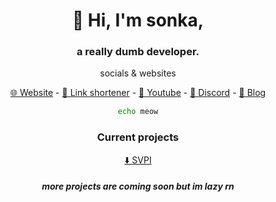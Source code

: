 <div align=center> 
<div id="toc">
<ul style="list-style: none;">
<summary>
<h1> 👋 Hi, I'm sonka, </h1>
</summary>
 </ul>
</div>
<h3> a really dumb developer. </h3>

<p> socials & websites </p>

   <a href="https://sonka.lol">🌐 Website</a> -
   <a href="https://6d.hu">🔗 Link shortener</a> -
   <a href="https://youtube.com/@handleforsale">🎥 Youtube</a> -
   <a href="https://discord.com/users/1161346234833961030">💬 Discord</a> -
   <a href="https://t.me/eepiness">📰 Blog</a> 


```sh
echo meow
```
<h3> Current projects </h3>
  <a href="https://github.com/sonkadev/SVPI">⬇️ SVPI</a>
<h5> more projects are coming soon but im lazy rn </h5>

 </div>



